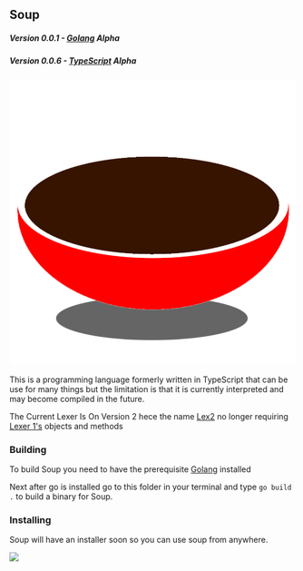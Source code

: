 ## Soup

##### Version 0.0.1 - [Golang](https://github.com/ZombiiTheCoder/SoupLang) Alpha
##### Version 0.0.6 - [TypeScript](https://github.com/ZombiiTheCoder/Soup) Alpha

![feature X](./Soup2.png)

This is a programming language formerly written in TypeScript that can be use for many things but the limitation is that it is currently interpreted and may become compiled in the future.

The Current Lexer Is On Version 2 hece the name [Lex2](./src/lex2/) no longer requiring [Lexer 1's](./src/lexer/) objects and methods

### Building

To build Soup you need to have the prerequisite [Golang](https://go.dev/dl/) installed

Next after go is installed go to this folder in your terminal and type `go build .` to build a binary for Soup.

### Installing

Soup will have an installer soon so you can use soup from anywhere.

<img src="https://img.shields.io/tokei/lines/github/ZombiiTheCoder/SoupLang?style=plastic"/>